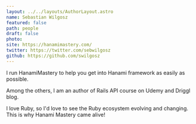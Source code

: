 ```yaml
---
layout: ../../layouts/AuthorLayout.astro
name: Sebastian Wilgosz
featured: false
path: people
draft: false
photo: 
site: https://hanamimastery.com/
twitter: https://twitter.com/sebwilgosz
github: https://github.com/swilgosz
---
```


I run HanamiMastery to help you get into Hanami framework as easily as possible.

Among the others, I am an author of Rails API course on Udemy and Driggl blog.

I love Ruby, so I'd love to see the Ruby ecosystem evolving and changing. This is why Hanami Mastery came alive!